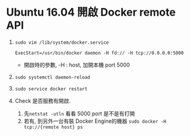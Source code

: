 # Ubuntu 16.04 開啟 Docker remote API


1.	`sudo vim /lib/system/docker.service`
	
	```
	ExecStart=/usr/bin/docker daemon -H fd:// -H tcp://0.0.0.0:5000
	```
	*	開啟時的參數, -H : host, 加開本機 port 5000

2.	`sudo systemctl daemon-reload`
3. 	`sudo service docker restart`
4. Check 是否服務有開啟. 
	1. 先`netstat -utln` 看看 5000 port 是不是有打開
	2. 若有, 到另外一台有裝 Docker Engine的機器 `sudo docker -H tcp://{remote host} ps`
	
	
